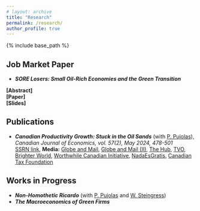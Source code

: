 ```yaml
---
# layout: archive
title: "Research"
permalink: /research/
author_profile: true
---
```


{% include base_path %}

## Job Market Paper

* ***SORE Losers: Small Oil-Rich Economies and the Green Transition***
<div> 
<ul style="list-style-type:none;padding-inline-start:0; display:inline;">
<li><a id="abstract"><b>[Abstract]</b></a></li>
<li><a id="paper"><b>[Paper]</b></a></li>
<li><a id="slides"><b>[Slides]</b></a></li>
</ul>
</div>
<div id="paperAbstract" style="display:none;"><p>The global push to move away from fossil fuels carries significant implications for oil exporting countries. In this paper I develop a quantitative model of a small open oil exporting country and apply it to Canadian data to quantify the welfare impacts of the 2000s oil price boom before investigating the predicted welfare affects of vanishing global demand for fossil inputs. Consistent with the existing literature, my model produces welfare gains out of the 2000s energy price boom. The model predicts significant welfare losses for both current and future generations when the global demand for oil decreases over a period of 30 years.</p></div>


## Publications

* ***Canadian Productivity Growth: Stuck in the Oil Sands*** (with [P. Pujolas](https://pau.pujolasfons.com/)), *Canadian Journal of Economics, vol. 57(2), May 2024, 478-501*  
  [SSRN link](https://papers.ssrn.com/sol3/papers.cfm?abstract_id=4417319), **Media:** [Globe and Mail](https://www.theglobeandmail.com/business/commentary/article-despite-its-shortcomings-canada-is-not-an-economic-basket-case/), [Globe and Mail (II)](https://www.theglobeandmail.com/business/commentary/article-canadas-productivity-problem-isnt-that-big-if-we-exclude-oil/), [The Hub](https://thehub.ca/2024/07/11/trevor-tombe-canadas-resource-sector-is-its-productivity-powerhouse/), [TVO](https://www.tvo.org/article/is-canada-actually-facing-a-productivity-emergency), [Brighter World](https://brighterworld.mcmaster.ca/articles/over-a-barrel-canadas-oil-industry-is-a-drain-on-productivity-research-shows/), [Worthwhile Canadian Initiative](https://worthwhile.typepad.com/worthwhile_canadian_initi/2024/06/tfp.html), [NadaEsGratis](https://nadaesgratis.es/admin/productividad-y-petroleo), [Canadian Tax Foundation](https://www.ctf.ca/EN/EN/Newsletters/Perspectives/2023/4/230405.aspx) 

## Works in Progress

* ***Non-Homothetic Ricardo*** (with [P. Pujolas](https://pau.pujolasfons.com/) and [W. Steingress](https://steingress.github.io/))
* ***The Macroeconomics of Green Firms***



